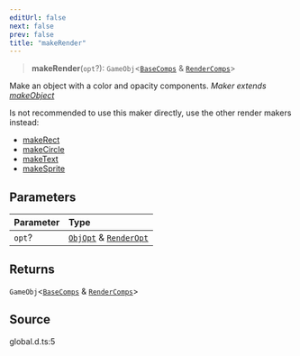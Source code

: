 ```yaml
---
editUrl: false
next: false
prev: false
title: "makeRender"
---
```


> **makeRender**(`opt`?): `GameObj`\<[`BaseComps`](../type-aliases/BaseComps.md) & [`RenderComps`](../type-aliases/RenderComps.md)\>

Make an object with a color and opacity components.
*Maker extends [makeObject](../../../../../api/functions/makeobject)*

Is not recommended to use this maker directly,
use the other render makers instead:

- [makeRect](../../../../../api/functions/makerect)
- [makeCircle](../../../../../api/functions/makecircle)
- [makeText](../../../../../api/functions/maketext)
- [makeSprite](../../../../../api/functions/makesprite)

## Parameters

| Parameter | Type |
| :------ | :------ |
| `opt`? | [`ObjOpt`](../type-aliases/ObjOpt.md) & [`RenderOpt`](../type-aliases/RenderOpt.md) |

## Returns

`GameObj`\<[`BaseComps`](../type-aliases/BaseComps.md) & [`RenderComps`](../type-aliases/RenderComps.md)\>

## Source

global.d.ts:5
